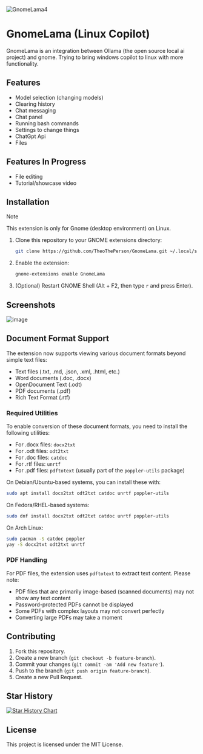 ![GnomeLama4](https://github.com/user-attachments/assets/64b8c9e7-cd14-4adf-92d4-e92d7aac13d9)

# GnomeLama (Linux Copilot)

GnomeLama is an integration between Ollama (the open source local ai project) and gnome. Trying to bring windows copilot to linux with more functionality.

## Features
- Model selection (changing models)
- Clearing history
- Chat messaging
- Chat panel
- Running bash commands
- Settings to change things
- ChatGpt Api
- Files

## Features In Progress

- File editing
- Tutorial/showcase video

## Installation

> [!NOTE]
> This extension is only for Gnome (desktop environment) on Linux.

1. Clone this repository to your GNOME extensions directory:
   ```bash
   git clone https://github.com/TheoThePerson/GnomeLama.git ~/.local/share/gnome-shell/extensions/linux-copilot@TheoThePerson
   ```
2. Enable the extension:
   ```bash
   gnome-extensions enable GnomeLama
   ```
3. (Optional) Restart GNOME Shell (Alt + F2, then type `r` and press Enter).

## Screenshots

![image](https://github.com/user-attachments/assets/311f6fe3-bd67-41a3-841b-c43ab9110d39)

## Document Format Support

The extension now supports viewing various document formats beyond simple text files:

- Text files (.txt, .md, .json, .xml, .html, etc.)
- Word documents (.doc, .docx)
- OpenDocument Text (.odt)
- PDF documents (.pdf)
- Rich Text Format (.rtf)

### Required Utilities

To enable conversion of these document formats, you need to install the following utilities:

- For .docx files: `docx2txt`
- For .odt files: `odt2txt`
- For .doc files: `catdoc`
- For .rtf files: `unrtf`
- For .pdf files: `pdftotext` (usually part of the `poppler-utils` package)

On Debian/Ubuntu-based systems, you can install these with:

```bash
sudo apt install docx2txt odt2txt catdoc unrtf poppler-utils
```

On Fedora/RHEL-based systems:

```bash
sudo dnf install docx2txt odt2txt catdoc unrtf poppler-utils
```

On Arch Linux:

```bash
sudo pacman -S catdoc poppler
yay -S docx2txt odt2txt unrtf
```

### PDF Handling

For PDF files, the extension uses `pdftotext` to extract text content. Please note:

- PDF files that are primarily image-based (scanned documents) may not show any text content
- Password-protected PDFs cannot be displayed
- Some PDFs with complex layouts may not convert perfectly
- Converting large PDFs may take a moment

## Contributing

1. Fork this repository.
2. Create a new branch (`git checkout -b feature-branch`).
3. Commit your changes (`git commit -am 'Add new feature'`).
4. Push to the branch (`git push origin feature-branch`).
5. Create a new Pull Request.

## Star History

[![Star History Chart](https://api.star-history.com/svg?repos=TheoThePerson/GnomeLama&type=Date)](https://star-history.com/#TheoThePerson/GnomeLama&Date)


## License

This project is licensed under the MIT License.
